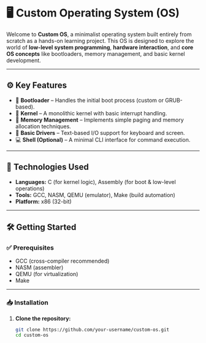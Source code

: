 # 🖥️ Custom Operating System (OS)

Welcome to **Custom OS**, a minimalist operating system built entirely from scratch as a hands-on learning project. This OS is designed to explore the world of **low-level system programming**, **hardware interaction**, and **core OS concepts** like bootloaders, memory management, and basic kernel development.

---

## ⚙️ Key Features

- 🧹 **Bootloader** – Handles the initial boot process (custom or GRUB-based).  
- 🧠 **Kernel** – A monolithic kernel with basic interrupt handling.  
- 🧮 **Memory Management** – Implements simple paging and memory allocation techniques.  
- 🎹 **Basic Drivers** – Text-based I/O support for keyboard and screen.  
- 💻 **Shell (Optional)** – A minimal CLI interface for command execution.

---

## 🧰 Technologies Used

- **Languages:** C (for kernel logic), Assembly (for boot & low-level operations)  
- **Tools:** GCC, NASM, QEMU (emulator), Make (build automation)  
- **Platform:** x86 (32-bit)

---

## 🛠️ Getting Started

### ✅ Prerequisites

- GCC (cross-compiler recommended)  
- NASM (assembler)  
- QEMU (for virtualization)  
- Make

---

### 📥 Installation

1. **Clone the repository:**
   ```bash
   git clone https://github.com/your-username/custom-os.git
   cd custom-os
